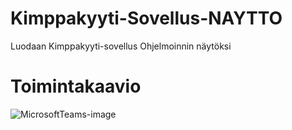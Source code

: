# Kimppakyyti-Sovellus-NAYTTO
Luodaan Kimppakyyti-sovellus Ohjelmoinnin näytöksi

# Toimintakaavio
![MicrosoftTeams-image](https://user-images.githubusercontent.com/80674961/134124259-4e06f6e8-7bcf-40c6-971f-8086a47dc671.png)
